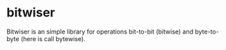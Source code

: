 # bitwiser
Bitwiser is an simple library for operations bit-to-bit (bitwise) and byte-to-byte (here is call bytewise).
